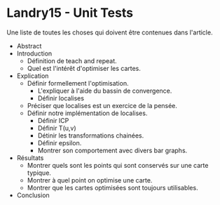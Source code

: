 
# Landry15 - Unit Tests #

Une liste de toutes les choses qui doivent être contenues dans l'article.

- Abstract
- Introduction
    * Définition de teach and repeat.
    * Quel est l'intérêt d'optimiser les cartes.
- Explication
    * Définir formellement l'optimisation.
        - L'expliquer à l'aide du bassin de convergence.
        - Définir localises
    * Préciser que localises est un exercice de la pensée.
    * Définir notre implémentation de localises.
        - Définir ICP
        - Définir T(u,v)
        - Détinir les transformations chainées.
        - Définir epsilon.
        - Montrer son comportement avec divers bar graphs.
- Résultats
    * Montrer quels sont les points qui sont conservés sur une carte typique.
    * Montrer à quel point on optimise une carte.
    * Montrer que les cartes optimisées sont toujours utilisables.
- Conclusion
